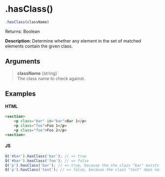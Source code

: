 # .hasClass()

```js
.hasClass(className)
```

Returns: Boolean

**Description:** Determine whether any element in the set of matched elements contain the given class.

## Arguments

> **className** {string}<br>
> The class name to check against.

## Examples

#### HTML
```html
<section>
    <p class="bar" id="bar">Bar 1</p>
    <p class="foo">Foo 1</p>
    <p class="foo">Foo 2</p>
<section>
```

#### JS
```js
Q('#bar').hasClass('bar'); // => true
Q('#bar').hasClass('foo'); // => false
Q('p').hasClass('bar'); // => true, because the the class "bar" exists at least at one of the "p" elements
Q('p').hasClass('test'); // => false, because the class "test" does not exist in any of the "p" elements
```
